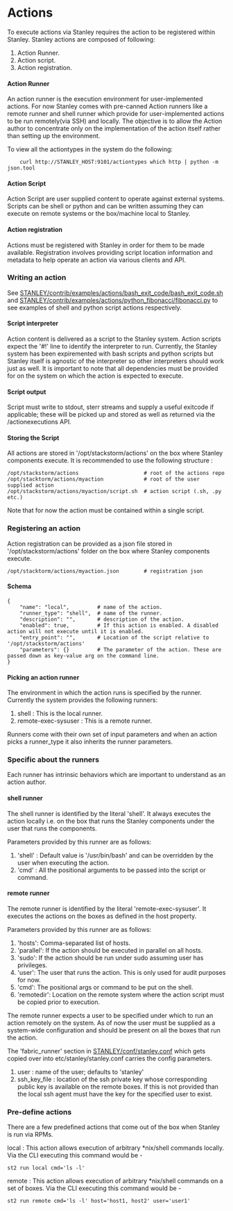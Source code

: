 Actions
======

To execute actions via Stanley requires the action to be registered within Stanley. Stanley actions
are composed of following:

1. Action Runner.
2. Action script.
1. Action registration.

#### Action Runner
An action runner is the execution environment for user-implemented actions. For now Stanley comes with pre-canned Action runners like a remote runner and shell runner which provide for user-implemented actions to be run remotely(via SSH) and locally. The objective is to allow the Action author to concentrate only on the implementation of the action itself rather than setting up the environment.

To view all the actiontypes in the system do the following:

        curl http://STANLEY_HOST:9101/actiontypes which http | python -m json.tool

#### Action Script
Action Script are user supplied content to operate against external systems. Scripts can be shell or python and can be written assuming they can execute on remote systems or the box/machine local to Stanley.

#### Action registration
Actions must be registered with Stanley in order for them to be made available. Registration involves providing script location information and metadata to help operate an action via various clients and API.

### Writing an action
See [STANLEY/contrib/examples/actions/bash_exit_code/bash_exit_code.sh](../contrib/examples/actions/bash_exit_code/bash_exit_code.sh) and [STANLEY/contrib/examples/actions/python_fibonacci/fibonacci.py](../contrib/examples/actions/python_fibonacci/fibonacci.py) to see examples of shell and python script actions respectively.

#### Script interpreter
Action content is delivered as a script to the Stanley system. Action scripts expect the '#!' line to identify the interpreter to run. Currently, the Stanley system has been expiremented with bash scripts and python scripts but Stanley itself is agnostic of the interpreter so other interpreters should work just as well. It is important to note that all dependencies must be provided for on the system on which the action is expected to execute.

#### Script output
Script must write to stdout, sterr streams and supply a useful exitcode if applicable; these will be picked up and stored as well as returned via the /actionexecutions API.

#### Storing the Script
All actions are stored in '/opt/stackstorm/actions' on the box where Stanley components execute. It is recommended to use the following structure :

    /opt/stackstorm/actions                     # root of the actions repo
    /opt/stacktorm/actions/myaction             # root of the user supplied action
    /opt/stackstorm/actions/myaction/script.sh  # action script (.sh, .py etc.)

Note that for now the action must be contained within a single script.

### Registering an action
Action registration can be provided as a json file stored in '/opt/stackstorm/actions' folder on the box where Stanley components execute.

    /opt/stacktorm/actions/myaction.json        # registration json

#### Schema
    {
        "name": "local",         # name of the action.
        "runner_type": "shell",  # name of the runner.
        "description": "",       # description of the action.
        "enabled": true,         # If this action is enabled. A disabled action will not execute until it is enabled.
        "entry_point": "",       # Location of the script relative to '/opt/stackstorm/actions'
        "parameters": {}         # The parameter of the action. These are passed down as key-value arg on the command line.
    }

#### Picking an action runner
The environment in which the action runs is specified by the runner. Currently the system provides the following runners:

1. shell : This is the local runner.
2. remote-exec-sysuser : This is a remote runner.

Runners come with their own set of input parameters and when an action picks a runner_type it also inherits the runner parameters.

### Specific about the runners
Each runner has intrinsic behaviors which are important to understand as an action author.

#### shell runner
The shell runner is identified by the literal 'shell'. It always executes the action locally i.e. on the box that runs the Stanley components under the user that runs the components.

Parameters provided by this runner are as follows:

1. 'shell' : Default value is '/usr/bin/bash' and can be overridden by the user when executing the action.
2. 'cmd' : All the positional arguments to be passed into the script or command.

#### remote runner
The remote runner is identified by the literal 'remote-exec-sysuser'. It executes the actions on the boxes as defined in the host property.

Parameters provided by this runner are as follows:

1. 'hosts': Comma-separated list of hosts.
2. 'parallel': If the action should be executed in parallel on all hosts.
1. 'sudo': If the action should be run under sudo assuming user has privileges.
1. 'user': The user that runs the action. This is only used for audit purposes for now.
1. 'cmd': The positional args or command to be put on the shell.
1. 'remotedir': Location on the remote system where the action script must be copied prior to execution.

The remote runner expects a user to be specified under which to run an action remotely on the system. As of now the user must be supplied as a system-wide configuration and should be present on all the boxes that run the action.

The 'fabric_runner' section in [STANLEY/conf/stanley.conf](../conf/stanley.conf) which gets copied over into etc/stanley/stanley.conf carries the config parameters.

1. user : name of the user; defaults to 'stanley'
2. ssh_key_file : location of the ssh private key whose corresponding public key is available on the remote boxes. If this is not provided than the local ssh agent must have the key for the specified user to exist.

### Pre-define actions
There are a few predefined actions that come out of the box when Stanley is run via RPMs.

local : This action allows execution of arbitrary *nix/shell commands locally. Via the CLI executing this command would be -

    st2 run local cmd='ls -l'

remote : This action allows execution of arbitrary *nix/shell commands on a set of boxes. Via the CLI executing this command would be -

    st2 run remote cmd='ls -l' host='host1, host2' user='user1'
